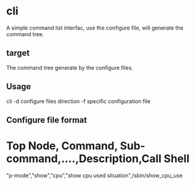 # cli
A simple command list interfac, use the configure file, will generate the command tree.

## target
The command tree generate by the configure files.

## Usage
cli 
 -d configure files direction
 -f specific configuration file

## Configure file format
Top Node, Command, Sub-command,....,Description,Call Shell
==================================================================
"p-mode","show","cpu","show cpu used situation",/sbin/show_cpu_use
